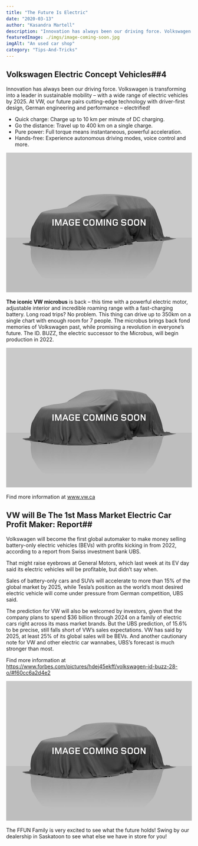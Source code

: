 ```yaml
---
title: "The Future Is Electric"
date: "2020-03-13"
author: "Kasandra Martell"
description: "Innovation has always been our driving force. Volkswagen is transforming into a leader in sustainable mobility – with a wide range of electric vehicles by 2025. At VW, our future pairs cutting-edge technology with driver-first design, German engineering and performance – electrified!"
featuredImage: ./imgs/image-coming-soon.jpg
imgAlt: "An used car shop"
category: "Tips-And-Tricks"
---
```


<!-- ![Markdown Logo](./imgs/image-coming-soon.jpg) -->

## Volkswagen Electric Concept Vehicles##4

Innovation has always been our driving force. Volkswagen is transforming into a leader in sustainable mobility – with a wide range of electric vehicles by 2025. At VW, our future pairs cutting-edge technology with driver-first design, German engineering and performance – electrified!

- Quick charge: Charge up to 10 km per minute of DC charging.
- Go the distance: Travel up to 400 km on a single charge.
- Pure power: Full torque means instantaneous, powerful acceleration.
- Hands-free: Experience autonomous driving modes, voice control and more.

![Markdown Logo](./imgs/image-coming-soon.jpg)

**The iconic VW microbus** is back – this time with a powerful electric motor, adjustable interior and incredible roaming range with a fast-charging battery. Long road trips? No problem. This thing can drive up to 350km on a single chart with enough room for 7 people. The microbus brings back fond memories of Volkswagen past, while promising a revolution in everyone’s future. The ID. BUZZ, the electric successor to the Microbus, will begin production in 2022.

![Markdown Logo](./imgs/image-coming-soon.jpg)

Find more information at www.vw.ca

## VW will Be The 1st Mass Market Electric Car Profit Maker: Report##

Volkswagen will become the first global automaker to make money selling battery-only electric vehicles (BEVs) with profits kicking in from 2022, according to a report from Swiss investment bank UBS.

That might raise eyebrows at General Motors, which last week at its EV day said its electric vehicles will be profitable, but didn’t say when.

Sales of battery-only cars and SUVs will accelerate to more than 15% of the global market by 2025, while Tesla’s position as the world’s most desired electric vehicle will come under pressure from German competition, UBS said.

The prediction for VW will also be welcomed by investors, given that the company plans to spend $36 billion through 2024 on a family of electric cars right across its mass market brands. But the UBS prediction, of 15.6% to be precise, still falls short of VW’s sales expectations. VW has said by 2025, at least 25% of its global sales will be BEVs. And another cautionary note for VW and other electric car wannabes, UBS’s forecast is much stronger than most.

Find more information at https://www.forbes.com/pictures/hdej45ekff/volkswagen-id-buzz-28-o/#f60cc6a2d4e2

![Markdown Logo](./imgs/image-coming-soon.jpg)

The FFUN Family is very excited to see what the future holds! Swing by our dealership in Saskatoon to see what else we have in store for you!
